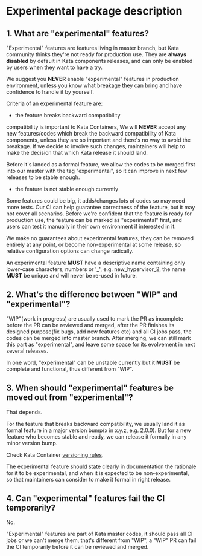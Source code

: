 # Experimental package description

## 1. What are "experimental" features?

"Experimental" features are features living in master branch, 
but Kata community thinks they're not ready for production use.
They are **always disabled** by default in Kata components releases,
and can only be enabled by users when they want to have a try.

We suggest you **NEVER** enable "experimental" features in production environment,
unless you know what breakage they can bring and have confidence to handle it by yourself.

Criteria of an experimental feature are:

* the feature breaks backward compatibility

compatibility is important to Kata Containers,
We will **NEVER** accept any new features/codes which break the backward compatibility of Kata components,
unless they are so important and there's no way to avoid the breakage.
If we decide to involve such changes, maintainers will help to make the decision that which Kata release
it should land.

Before it's landed as a formal feature, we allow the codes to be merged first into our master with the tag "experimental",
so it can improve in next few releases to be stable enough.

* the feature is not stable enough currently

Some features could be big, it adds/changes lots of codes so may need more tests.
Our CI can help guarantee correctness of the feature, but it may not cover all scenarios.
Before we're confident that the feature is ready for production use,
the feature can be marked as "experimental" first, and users can test it manually in their own environment if interested in it.

We make no guarantees about experimental features, they can be removed entirely at any point,
or become non-experimental at some release, so relative configuration options can change radically.

An experimental feature **MUST** have a descriptive name containing only lower-case characters, numbers or '_', 
e.g. new_hypervisor_2, the name **MUST** be unique and will never be re-used in future.

## 2. What's the difference between "WIP" and "experimental"?

"WIP"(work in progress) are usually used to mark the PR as incomplete before the PR can be reviewed and merged,
after the PR finishes its designed purpose(fix bugs, add new features etc) and all CI jobs pass, the codes can be merged into master branch.
After merging, we can still mark this part as "experimental", and leave some space for its evolvement in next several releases.

In one word, "experimental" can be unstable currently but it **MUST** be complete and functional, thus different from "WIP".

## 3. When should "experimental" features be moved out from "experimental"?

That depends.

For the feature that breaks backward compatibility, we usually land it as formal feature in a major version bump(x in x.y.z, e.g. 2.0.0).
But for a new feature who becomes stable and ready, we can release it formally in any minor version bump.

Check Kata Container [versioning rules](https://github.com/kata-containers/documentation/blob/c556f1853f2e3df69d336de01ad4bb38e64ecc1b/Releases.md#versioning).

The experimental feature should state clearly in documentation the rationale for it to be experimental, 
and when it is expected to be non-experimental,
so that maintainers can consider to make it formal in right release.

## 4. Can "experimental" features fail the CI temporarily?

No.

"Experimental" features are part of Kata master codes, it should pass all CI jobs or we can't merge them,
that's different from "WIP", a "WIP" PR can fail the CI temporarily before it can be reviewed and merged.

